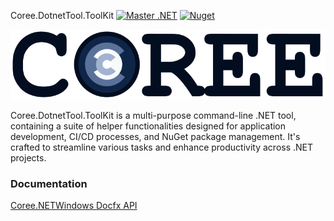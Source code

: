 Coree.DotnetTool.ToolKit [![Master .NET](https://github.com/carsten-riedel/Coree.NETWindows/actions/workflows/dotnet-master.yml/badge.svg?branch=master)](https://github.com/carsten-riedel/Coree.DotnetTool.ToolKit/actions/workflows/dotnet-master.yml) [![Nuget](https://img.shields.io/nuget/v/Coree.DotnetTool.ToolKit?label=NuGet&labelColor=004880&logo=NuGet&logoColor=white)](https://www.nuget.org/packages/Coree.DotnetTool.ToolKit)

<!--Use https://raw.githubusercontent.com/carsten-riedel/Coree.DotnetTool.ToolKit/master for images to be compatible to Nuget readme. -->
![brand](https://raw.githubusercontent.com/carsten-riedel/Coree.DotnetTool.ToolKit/master/images/brand.png)

Coree.DotnetTool.ToolKit is a multi-purpose command-line .NET tool, containing a suite of helper functionalities designed for application development, CI/CD processes, and NuGet package management. It's crafted to streamline various tasks and enhance productivity across .NET projects.

### Documentation





[Coree.NETWindows Docfx API](https://carsten-riedel.github.io/Coree.NETWindows/docfx/index.html)

